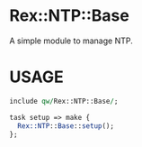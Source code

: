 # Rex::NTP::Base

A simple module to manage NTP.

# USAGE

```perl
include qw/Rex::NTP::Base/;

task setup => make {
  Rex::NTP::Base::setup();
};
```
